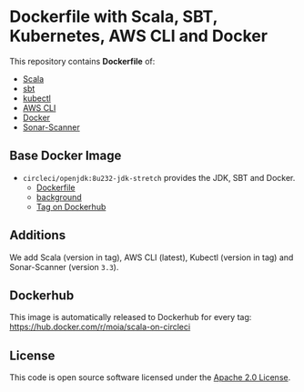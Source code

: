 # Dockerfile with Scala, SBT, Kubernetes, AWS CLI and Docker

This repository contains **Dockerfile** of:
* [Scala](http://www.scala-lang.org)
* [sbt](http://www.scala-sbt.org)
* [kubectl](https://kubernetes.io/docs/reference/kubectl/overview/)
* [AWS CLI](https://aws.amazon.com/cli/)
* [Docker](https://www.docker.com/)
* [Sonar-Scanner](https://docs.sonarqube.org/latest/)

## Base Docker Image ##

* `circleci/openjdk:8u232-jdk-stretch` provides the JDK, SBT and Docker.
  * [Dockerfile](https://github.com/CircleCI-Public/circleci-dockerfiles/blob/master/openjdk/images/8u232-jdk-stretch/Dockerfile)
  * [background](https://circleci.com/docs/2.0/circleci-images/#openjdk)
  * [Tag on Dockerhub](https://hub.docker.com/r/circleci/openjdk/tags?page=1&name=8u232-jdk-stretch)
  
## Additions ##

We add Scala (version in tag), AWS CLI (latest), Kubectl (version in tag) and Sonar-Scanner (version `3.3`).

## Dockerhub ##

This image is automatically released to Dockerhub for every tag: https://hub.docker.com/r/moia/scala-on-circleci

## License ##

This code is open source software licensed under the [Apache 2.0 License]("http://www.apache.org/licenses/LICENSE-2.0.html").

